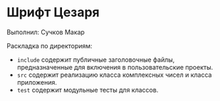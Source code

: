 # Шрифт Цезаря

Выполнил: Сучков Макар

Раскладка по директориям:

  <!-- - `application` содержит реализацию консольного приложения,используещего класс. -->
  - `include` содержит публичные заголовочные файлы, предназначенные для
    включения в пользовательские проекты.
  - `src` содержит реализацию класса комплексных чисел и класса приложения.
  - `test` содержит модульные тесты для классов.

<!-- - `docs` содержит документацию на класс. -->
